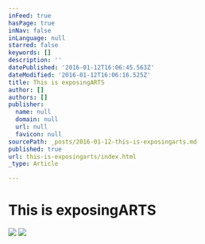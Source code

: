 ```yaml
---
inFeed: true
hasPage: true
inNav: false
inLanguage: null
starred: false
keywords: []
description: ''
datePublished: '2016-01-12T16:06:45.563Z'
dateModified: '2016-01-12T16:06:16.525Z'
title: This is exposingARTS
author: []
authors: []
publisher:
  name: null
  domain: null
  url: null
  favicon: null
sourcePath: _posts/2016-01-12-this-is-exposingarts.md
published: true
url: this-is-exposingarts/index.html
_type: Article

---
```

# This is exposingARTS
![](https://the-grid-user-content.s3-us-west-2.amazonaws.com/37211b6b-add2-4c70-914c-19bdbd9c4215.JPG)
![](https://the-grid-user-content.s3-us-west-2.amazonaws.com/42d7ca1e-9f1d-4e9d-97e8-14e2e174b6fc.JPG)